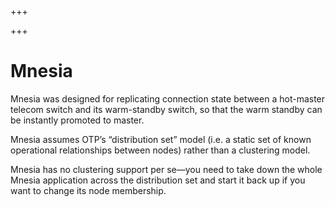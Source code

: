 
+++

+++
# Mnesia

Mnesia was designed for replicating connection state between a hot-master telecom switch and its warm-standby switch, so that the warm standby can be instantly promoted to master.

Mnesia assumes OTP’s “distribution set” model (i.e. a static set of known operational relationships between nodes) rather than a clustering model.

Mnesia has no clustering support per se—you need to take down the whole Mnesia application across the distribution set and start it back up if you want to change its node membership.

